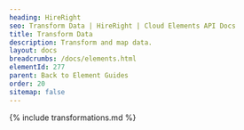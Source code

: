```yaml
---
heading: HireRight
seo: Transform Data | HireRight | Cloud Elements API Docs
title: Transform Data
description: Transform and map data.
layout: docs
breadcrumbs: /docs/elements.html
elementId: 277
parent: Back to Element Guides
order: 20
sitemap: false
---
```


{% include transformations.md %}
